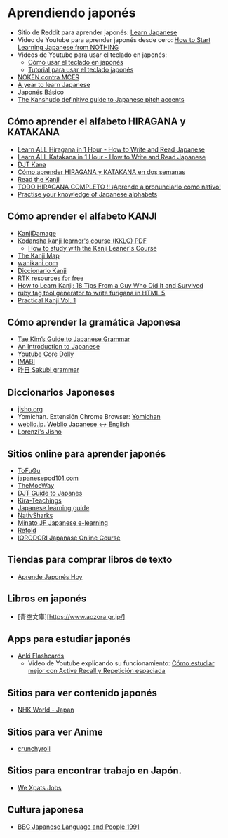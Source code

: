 # Aprendiendo japonés

* Sitio de Reddit para aprender japonés: [Learn Japanese](https://www.reddit.com/r/LearnJapanese/) 
* Video de Youtube para aprender japonés desde cero: [How to Start Learning Japanese from NOTHING](https://www.youtube.com/watch?v=sISIVKJh_EA)
* Videos de Youtube para usar el teclado en japonés: 
    * [Cómo usar el teclado en japonés](https://www.youtube.com/watch?v=OIRwTnNsLLg)
    * [Tutorial para usar el teclado japonés](https://www.youtube.com/watch?v=M7JeWFi4NxY)
* [NOKEN contra MCER](https://dekobokobooks.com/2019/01/11/noken-contra-mcer/)
* [A year to learn Japanese](https://www.reddit.com/r/LearnJapanese/comments/fohull/a_year_to_learn_japanese_reflections_on_five/)
* [Japonés Básico](https://japonesbasico.com/)
* [The Kanshudo definitive guide to Japanese pitch accents](https://www.kanshudo.com/howto/pitch)

## Cómo aprender el alfabeto HIRAGANA y KATAKANA

* [Learn ALL Hiragana in 1 Hour - How to Write and Read Japanese](https://www.youtube.com/watch?v=6p9Il_j0zjc&t=1474s)
* [Learn ALL Katakana in 1 Hour - How to Write and Read Japanese](https://www.youtube.com/watch?v=s6DKRgtVLGA)
* [DJT Kana](https://djtguide.neocities.org/kana/)
* [Cómo aprender HIRAGANA y KATAKANA en dos semanas](https://kira-teachings.com/courses/curso-de-hiragana-y-katakana-en-dos-semanas/)
* [Read the Kanji](ttps://www.readthekanji.com)
* [TODO HIRAGANA COMPLETO !! ¡Aprende a pronunciarlo como nativo!](https://www.youtube.com/watch?v=BhJSdwRFvLg)
* [Practise your knowledge of Japanese alphabets](https://www.gyford.com/japanese/)

## Cómo aprender el alfabeto KANJI

* [KanjiDamage](https://www.kanjidamage.com/)
* [Kodansha kanji learner's course (KKLC) PDF](https://mega.nz/#!ncYFXTyJ!KXwmhJu4QogtPasf0wt_zxyGvIfnm4gXxKsmdIv51sQ)
    * [How to study with the Kanji Leaner's Course](https://keystojapanese.com/how-to-study/)
* [The Kanji Map](https://thekanjimap.com/)
* [wanikani.com](https://www.wanikani.com/)
* [Diccionario Kanji](https://japonesbasico.com/kanji/)
* [RTK resources for free](https://www.youtube.com/watch?v=LxGlMt9bRvo)
* [How to Learn Kanji: 18 Tips From a Guy Who Did It and Survived](https://www.fluentu.com/blog/japanese/how-to-learn-kanji/)
* [ruby tag tool generator to write furigana in HTML 5](https://www.kurumi.com/jp/rubytool.html)
* [Practical Kanji Vol. 1](https://2024.ask-books.com/jp/978-4-86639-569-2/)

## Cómo aprender la gramática Japonesa

* [Tae Kim’s Guide to Japanese Grammar](https://gohoneko.neocities.org/grammar/taekim)
* [An Introduction to Japanese](https://pomax.github.io/nrGrammar/)
* [Youtube Core Dolly](https://www.youtube.com/playlist?list=PLg9uYxuZf8x_A-vcqqyOFZu06WlhnypWj)
* [IMABI](https://djtguide.github.io/grammar/imabi.html)
* [昨日 Sakubi grammar](https://djtguide.github.io/learn/anon/sakubi.html)

## Diccionarios Japoneses

* [jisho.org](https://jisho.org/)
* Yomichan. Extensión Chrome Browser: [Yomichan](https://www.tofugu.com/japanese-learning-resources-database/yomichan/)
* [weblio.jp](https://www.weblio.jp/). [Weblio Japanese ↔ English](https://ejje.weblio.jp/)
* [Lorenzi's Jisho](https://jisho.hlorenzi.com/)

## Sitios online para aprender japonés

* [ToFuGu](http://tofugu.com)
* [japanesepod101.com](https://www.japanesepod101.com/)
* [TheMoeWay](https://learnjapanese.moe/)
* [DJT Guide to Japanes](https://djtguide.neocities.org)
* [Kira-Teachings](https://kira-teachings.com/)
* [Japanese learning guide](https://donkuri.github.io/learn-japanese/guide/)
* [NativSharks](https://app.nativshark.com/)
* [Minato JF Japanese e-learning](https://minato-jf.jp/)
* [Refold](https://refold.la/es/)
* [IORODORI Japanase Online Course](https://www.irodori-online.jpf.go.jp/)

## Tiendas para comprar libros de texto

* [Aprende Japonés Hoy](https://www.aprendejaponeshoy.com/es/)

## Libros en japonés

* [青空文庫][https://www.aozora.gr.jp/]

## Apps para estudiar japonés

* [Anki Flashcards](https://apps.ankiweb.net/)
    * Video de Youtube explicando su funcionamiento: [Cómo estudiar mejor con Active Recall y Repetición espaciada](https://www.youtube.com/watch?v=98pbPqlkBlc)

## Sitios para ver contenido japonés

* [NHK World - Japan](https://www3.nhk.or.jp/nhkworld/es/)

## Sitios para ver Anime

* [crunchyroll](https://www.crunchyroll.com/es-es)

## Sitios para encontrar trabajo en Japón.

* [We Xpats Jobs](https://we-xpats.com/en/destination/as/jp/)

## Cultura japonesa

* [BBC Japanese Language and People 1991](https://archive.org/details/BBCJapaneseLanguageAndPeopleEp00Of10PreliminaryProgram1991)